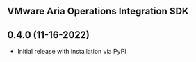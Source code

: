VMware Aria Operations Integration SDK
--------------------------------------

## 0.4.0 (11-16-2022)
* Initial release with installation via PyPI
